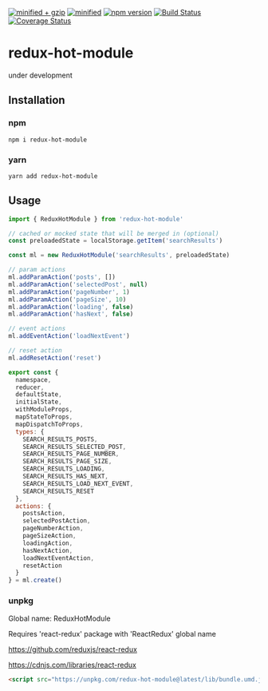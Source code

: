 [![minified + gzip](https://badgen.net/bundlephobia/minzip/redux-hot-module)](https://bundlephobia.com/result?p=redux-hot-module)
[![minified](https://badgen.net/bundlephobia/min/redux-hot-module)](https://bundlephobia.com/result?p=redux-hot-module)
[![npm version](https://badge.fury.io/js/redux-hot-module.svg)](https://badge.fury.io/js/redux-hot-module)
[![Build Status](https://travis-ci.com/gavrya/redux-hot-module.svg?branch=master)](https://travis-ci.com/gavrya/redux-hot-module)
[![Coverage Status](https://coveralls.io/repos/github/gavrya/redux-hot-module/badge.svg?branch=master)](https://coveralls.io/github/gavrya/redux-hot-module?branch=master)

# redux-hot-module

under development

## Installation

### npm

```shell
npm i redux-hot-module
```

### yarn

```shell
yarn add redux-hot-module
```

## Usage

```js
import { ReduxHotModule } from 'redux-hot-module'

// cached or mocked state that will be merged in (optional)
const preloadedState = localStorage.getItem('searchResults')

const ml = new ReduxHotModule('searchResults', preloadedState)

// param actions
ml.addParamAction('posts', [])
ml.addParamAction('selectedPost', null)
ml.addParamAction('pageNumber', 1)
ml.addParamAction('pageSize', 10)
ml.addParamAction('loading', false)
ml.addParamAction('hasNext', false)

// event actions
ml.addEventAction('loadNextEvent')

// reset action
ml.addResetAction('reset')

export const {
  namespace,
  reducer,
  defaultState,
  initialState,
  withModuleProps,
  mapStateToProps,
  mapDispatchToProps,
  types: {
    SEARCH_RESULTS_POSTS,
    SEARCH_RESULTS_SELECTED_POST,
    SEARCH_RESULTS_PAGE_NUMBER,
    SEARCH_RESULTS_PAGE_SIZE,
    SEARCH_RESULTS_LOADING,
    SEARCH_RESULTS_HAS_NEXT,
    SEARCH_RESULTS_LOAD_NEXT_EVENT,
    SEARCH_RESULTS_RESET
  },
  actions: {
    postsAction,
    selectedPostAction,
    pageNumberAction,
    pageSizeAction,
    loadingAction,
    hasNextAction,
    loadNextEventAction,
    resetAction
  }
} = ml.create()
```

### unpkg

Global name: ReduxHotModule

Requires 'react-redux' package with 'ReactRedux' global name

https://github.com/reduxjs/react-redux

https://cdnjs.com/libraries/react-redux

```html
<script src="https://unpkg.com/redux-hot-module@latest/lib/bundle.umd.js"></script>
```
